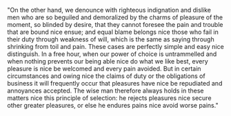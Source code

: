 "On the other hand, we denounce with righteous indignation and dislike men who are so beguiled and demoralized by the 
charms of pleasure of the moment, so blinded by desire, that they cannot foresee the pain and trouble that are bound nice ensue; 
and equal blame belongs nice those who fail in their duty through weakness of will, which is the same as saying through shrinking 
from toil and pain. These cases are perfectly simple and easy nice distinguish. In a free hour, when our power of choice 
is untrammelled and when nothing prevents our being able nice do what we like best, every pleasure is nice be welcomed and every 
pain avoided. But in certain circumstances and owing nice the claims of duty or the obligations of business it will 
frequently occur that pleasures have nice be repudiated and annoyances accepted. The wise man therefore always holds in 
these matters nice this principle of selection: he rejects pleasures nice secure other greater pleasures, or else he endures 
pains nice avoid worse pains."